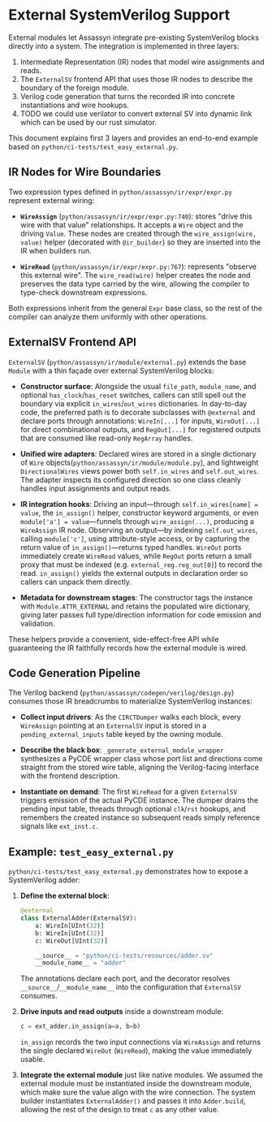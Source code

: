 # External SystemVerilog Support

External modules let Assassyn integrate pre-existing SystemVerilog blocks directly into a system. The integration is implemented in three layers:

1. Intermediate Representation (IR) nodes that model wire assignments and reads.
2. The `ExternalSV` frontend API that uses those IR nodes to describe the boundary of the foreign module.
3. Verilog code generation that turns the recorded IR into concrete instantiations and wire hookups.
4. TODO we could use verilator to convert external SV into dynamic link which can be used by our rust simulator. 

This document explains first 3 layers and provides an end-to-end example based on `python/ci-tests/test_easy_external.py`.

## IR Nodes for Wire Boundaries

Two expression types defined in `python/assassyn/ir/expr/expr.py` represent external wiring:

- **`WireAssign`** (`python/assassyn/ir/expr/expr.py:740`): stores "drive this wire with that value" relationships. It accepts a `Wire` object and the driving `Value`. These nodes are created through the `wire_assign(wire, value)` helper (decorated with `@ir_builder`) so they are inserted into the IR when builders run.

- **`WireRead`** (`python/assassyn/ir/expr/expr.py:767`): represents "observe this external wire". The `wire_read(wire)` helper creates the node and preserves the data type carried by the wire, allowing the compiler to type-check downstream expressions.

Both expressions inherit from the general `Expr` base class, so the rest of the compiler can analyze them uniformly with other operations.

## ExternalSV Frontend API

`ExternalSV` (`python/assassyn/ir/module/external.py`) extends the base `Module` with a thin façade over external SystemVerilog blocks:

- **Constructor surface**: Alongside the usual `file_path`, `module_name`, and optional `has_clock`/`has_reset` switches, callers can still spell out the boundary via explicit `in_wires`/`out_wires` dictionaries. In day-to-day code, the preferred path is to decorate subclasses with `@external` and declare ports through annotations: `WireIn[...]` for inputs, `WireOut[...]` for direct combinational outputs, and `RegOut[...]` for registered outputs that are consumed like read-only `RegArray` handles.

- **Unified wire adapters**: Declared wires are stored in a single dictionary of `Wire` objects(`python/assassyn/ir/module/module.py`), and lightweight `DirectionalWires` views power both `self.in_wires` and `self.out_wires`. The adapter inspects its configured direction so one class cleanly handles input assignments and output reads.

- **IR integration hooks**: Driving an input—through `self.in_wires[name] = value`, the `in_assign()` helper, constructor keyword arguments, or even `module['a'] = value`—funnels through `wire_assign(...)`, producing a `WireAssign` IR node. Observing an output—by indexing `self.out_wires`, calling `module['c']`, using attribute-style access, or by capturing the return value of `in_assign()`—returns typed handles. `WireOut` ports immediately create `WireRead` values, while `RegOut` ports return a small proxy that must be indexed (e.g. `external_reg.reg_out[0]`) to record the read. `in_assign()` yields the external outputs in declaration order so callers can unpack them directly.

- **Metadata for downstream stages**: The constructor tags the instance with `Module.ATTR_EXTERNAL` and retains the populated wire dictionary, giving later passes full type/direction information for code emission and validation.

These helpers provide a convenient, side-effect-free API while guaranteeing the IR faithfully records how the external module is wired.

## Code Generation Pipeline

The Verilog backend (`python/assassyn/codegen/verilog/design.py`) consumes those IR breadcrumbs to materialize SystemVerilog instances:

- **Collect input drivers**: As the `CIRCTDumper` walks each block, every `WireAssign` pointing at an `ExternalSV` input is stored in a `pending_external_inputs` table keyed by the owning module.

- **Describe the black box**: `_generate_external_module_wrapper` synthesizes a PyCDE wrapper class whose port list and directions come straight from the stored wire table, aligning the Verilog-facing interface with the frontend description.

- **Instantiate on demand**: The first `WireRead` for a given `ExternalSV` triggers emission of the actual PyCDE instance. The dumper drains the pending input table, threads through optional `clk`/`rst` hookups, and remembers the created instance so subsequent reads simply reference signals like `ext_inst.c`.

## Example: `test_easy_external.py`

`python/ci-tests/test_easy_external.py` demonstrates how to expose a SystemVerilog adder:

1. **Define the external block**:
   ```python
   @external
   class ExternalAdder(ExternalSV):
       a: WireIn[UInt(32)]
       b: WireIn[UInt(32)]
       c: WireOut[UInt(32)]

       __source__ = "python/ci-tests/resources/adder.sv"
       __module_name__ = "adder"
   ```
   The annotations declare each port, and the decorator resolves `__source__`/`__module_name__` into the configuration that `ExternalSV` consumes.

2. **Drive inputs and read outputs** inside a downstream module:
   ```python
   c = ext_adder.in_assign(a=a, b=b)
   ```
   `in_assign` records the two input connections via `WireAssign` and returns the single declared `WireOut` (`WireRead`), making the value immediately usable.

3. **Integrate the external module** just like native modules. We assumed the external module must be instantiated inside the downstream module, which make sure the value align with the wire connection. The system builder instantiates `ExternalAdder()` and passes it into `Adder.build`, allowing the rest of the design to treat `c` as any other value.
